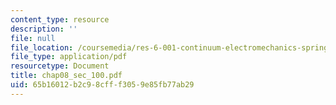 ```yaml
---
content_type: resource
description: ''
file: null
file_location: /coursemedia/res-6-001-continuum-electromechanics-spring-2009/65b16012b2c98cfff3059e85fb77ab29_chap08_sec_100.pdf
file_type: application/pdf
resourcetype: Document
title: chap08_sec_100.pdf
uid: 65b16012-b2c9-8cff-f305-9e85fb77ab29
---
```

